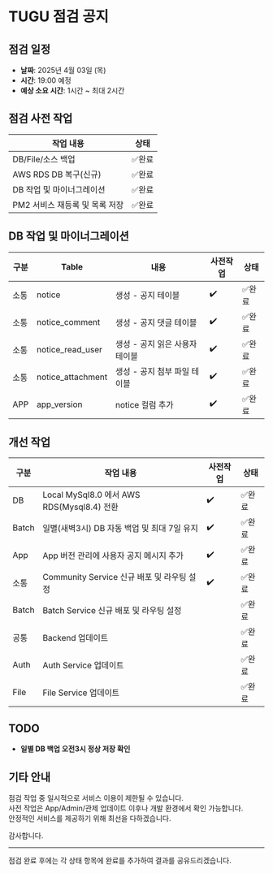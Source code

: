 # TUGU 점검 공지

## 점검 일정

- **날짜**: 2025년 4월 03일 (목)
- **시간**: 19:00 예정
- **예상 소요 시간**: 1시간 ~ 최대 2시간

## 점검 사전 작업

| 작업 내용                      | 상태   |
| ------------------------------ | ------ |
| DB/File/소스 백업              | ✅완료 |
| AWS RDS DB 복구(신규)          | ✅완료 |
| DB 작업 및 마이너그레이션      | ✅완료 |
| PM2 서비스 재등록 및 목록 저장 | ✅완료 |

## DB 작업 및 마이너그레이션

| 구분 | Table             | 내용                           | 사전작업 | 상태   |
| ---- | ----------------- | ------------------------------ | -------- | ------ |
| 소통 | notice            | 생성 - 공지 테이블             | ✔️       | ✅완료 |
| 소통 | notice_comment    | 생성 - 공지 댓글 테이블        | ✔️       | ✅완료 |
| 소통 | notice_read_user  | 생성 - 공지 읽은 사용자 테이블 | ✔️       | ✅완료 |
| 소통 | notice_attachment | 생성 - 공지 첨부 파일 테이블   | ✔️       | ✅완료 |
| APP  | app_version       | notice 컬럼 추가               | ✔️       | ✅완료 |

## 개선 작업

| 구분  | 작업 내용                                   | 사전작업 | 상태   |
| ----- | ------------------------------------------- | -------- | ------ |
| DB    | Local MySql8.0 에서 AWS RDS(Mysql8.4) 전환  | ✔️       | ✅완료 |
| Batch | 일별(새벽3시) DB 자동 백업 및 최대 7일 유지 | ✔️       | ✅완료 |
| App   | App 버전 관리에 사용자 공지 메시지 추가     | ✔️       | ✅완료 |
| 소통  | Community Service 신규 배포 및 라우팅 설정  | ✔️       | ✅완료 |
| Batch | Batch Service 신규 배포 및 라우팅 설정      |          | ✅완료 |
| 공통  | Backend 업데이트                            |          | ✅완료 |
| Auth  | Auth Service 업데이트                       |          | ✅완료 |
| File  | File Service 업데이트                       |          | ✅완료 |

## TODO

- **일별 DB 백업 오전3시 정상 저장 확인**

## 기타 안내

점검 작업 중 일시적으로 서비스 이용이 제한될 수 있습니다.  
사전 작업은 App/Admin/관제 업데이트 이후나 개발 환경에서 확인 가능합니다.  
안정적인 서비스를 제공하기 위해 최선을 다하겠습니다.

감사합니다.

---

점검 완료 후에는 각 상태 항목에 완료를 추가하여 결과를 공유드리겠습니다.
